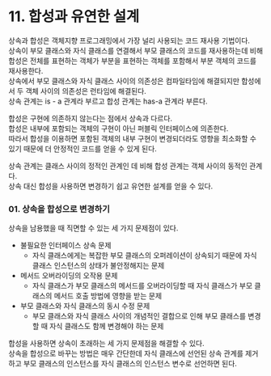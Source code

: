 # 11. 합성과 유연한 설계

상속과 합성은 객체지향 프로그래밍에서 가장 널리 사용되는 코드 재사용 기법이다.</br>
상속이 부모 클래스와 자식 클래스를 연결해서 부모 클래스의 코드를 재사용하는데 비해 합성은 전체를 표현하는 객체가 부분을 표현하는 객체를 포함해서 부분 객체의 코드를 재사용한다.</br>
상속에서 부모 클래스와 자식 클래스 사이의 의존성은 컴파일타임에 해결되지만 합성에서 두 객체 사이의 의존성은 런타임에 해결된다.</br>
상속 관계는 is - a 관계라 부르고 합성 관계는 has-a 관계라 부른다.</br>

합성은 구현에 의존하지 않는다는 점에서 상속과 다르다.</br>
합성은 내부에 포함되는 객체의 구현이 아닌 퍼블릭 인터페이스에 의존한다.</br>
따라서 합성을 이용하면 포함된 객체의 내부 구현이 변경되더라도 영향을 최소화할 수 있기 때문에 더 안정적인 코드를 얻을 수 있게 된다.</br>

상속 관계는 클래스 사이의 정적인 관계인 데 비해 합성 관계는 객체 사이의 동적인 관계다.</br>
상속 대신 합성을 사용하면 변경하기 쉽고 유연한 설계를 얻을 수 있다.</br>

### 01. 상속을 합성으로 변경하기

상속을 남용했을 때 직면할 수 있는 세 가지 문제점이 있다.

- 불필요한 인터페이스 상속 문제
    - 자식 클래스에게는 복잡한 부모 클래스의 오퍼레이션이 상속되기 때문에 자식 클래스 인스턴스의 상태가 불안정해지는 문제
- 메서드 오버라이딩의 오작용 문제
    - 자식 클래스가 부모 클래스의 메서드를 오버라이딩할 때 자식 클래스가 부모 클래스의 메서드 호출 방법에 영향을 받는 문제
- 부모 클래스와 자식 클래스의 동시 수정 문제
    - 부모 클래스와 자식 클래스 사이의 개념적인 결합으로 인해 부모 클래스를 변경할 때 자식 클래스도 함께 변경해야 하는 문제

합성을 사용하면 상속이 초래하는 세 가지 문제점을 해결할 수 있다.</br>
상속을 합성으로 바꾸는 방법은 매우 간단한데 자식 클래스에 선언된 상속 관계를 제거하고 부모 클래스의 인스턴스를 자식 클래스의 인스턴스 변수로 선언하면 된다.</br>
